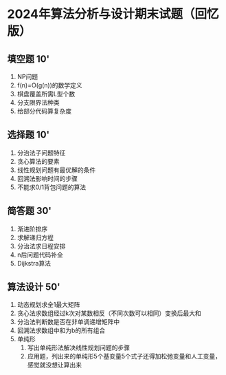 <a name="iCkaz"></a>
# 2024年算法分析与设计期末试题（回忆版）
<a name="g2zBB"></a>
## 填空题 10'

1. NP问题
2. f(n)=O(g(n))的数学定义
3. 棋盘覆盖所需L型个数
4. 分支限界法种类
5. 给部分代码算复杂度
<a name="JUmiK"></a>
## 选择题 10'

1. 分治法子问题特征
2. 贪心算法的要素
3. 线性规划问题有最优解的条件
4. 回溯法影响时间的步骤
5. 不能求0/1背包问题的算法
<a name="xaNhu"></a>
## 简答题 30'

1. 渐进阶排序
2. 求解递归方程
3. 分治法求日程安排 
4. n后问题代码补全
5. Dijkstra算法
<a name="MewWM"></a>
## 算法设计 50'

1. 动态规划求全1最大矩阵
2. 贪心法求数组经过k次对某数相反（不同次数可以相同）变换后最大和
3. 分治法判断数是否在非单调递增矩阵中
4. 回溯法求数组中和为b的所有组合
5. 单纯形
   1. 写出单纯形法解决线性规划问题的步骤
   2. 应用题，列出来的单纯形5个基变量5个式子还得加松弛变量和人工变量，感觉就没想让算出来
